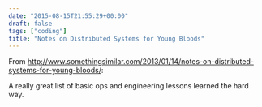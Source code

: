 ```yaml
---
date: "2015-08-15T21:55:29+00:00"
draft: false
tags: ["coding"]
title: "Notes on Distributed Systems for Young Bloods"
---
```

From http://www.somethingsimilar.com/2013/01/14/notes-on-distributed-systems-for-young-bloods/:

A really great list of basic ops and engineering lessons learned the hard way.

